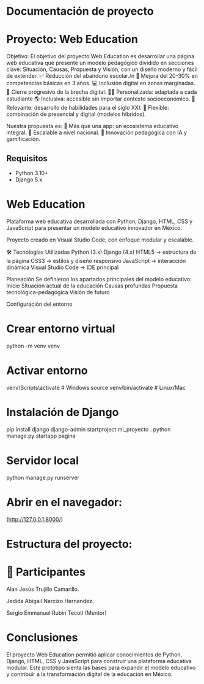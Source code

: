 # Documentación de proyecto 

# Proyecto: Web Education

Objetivo: 
El objetivo del proyecto Web Education es desarrollar una página web educativa que presente un modelo pedagógico dividido en secciones clave: Situación, Causas, Propuesta y Visión, con un diseño moderno y fácil de extender.
✅ Reducción del abandono escolar./n
📖 Mejora del 20-30% en competencias básicas en 3 años.
💻 Inclusión digital en zonas marginadas.
🔗 Cierre progresivo de la brecha digital.
👨‍🎓 Personalizada: adaptada a cada estudiante
🌎 Inclusiva: accesible sin importar contexto socioeconómico.
🚀 Relevante: desarrollo de habilidades para el siglo XXI.
🔄 Flexible: combinación de presencial y digital (modelos híbridos).


Nuestra propuesta es:
🔹 Más que una app: un ecosistema educativo integral.
🔹 Escalable a nivel nacional.
🔹 Innovación pedagógica con IA y gamificación.

## Requisitos
- Python 3.10+
- Django 5.x

# Web Education
 Plataforma web educativa desarrollada con Python, Django, HTML, CSS y JavaScript para presentar un modelo educativo innovador en México.

Proyecto creado en Visual Studio Code, con enfoque modular y escalable.

🛠 Tecnologías Utilizadas
 Python (3.x)
 Django (4.x)
 HTML5 → estructura de la página
 CSS3 → estilos y diseño responsivo
 JavaScript → interacción dinámica
 Visual Studio Code → IDE principal

Planeación
    Se definieron los apartados principales del modelo educativo:
    Inicio
    Situación actual de la educación
    Causas profundas
    Propuesta tecnológica-pedagógica
    Visión de futuro

Configuración del entorno

# Crear entorno virtual
python -m venv venv

# Activar entorno
venv\Scripts\activate      # Windows
source venv/bin/activate   # Linux/Mac

# Instalación de Django

pip install django
django-admin startproject mi_proyecto .
python manage.py startapp pagina

# Servidor local

python manage.py runserver

# Abrir en el navegador:

(http://127.0.0.1:8000/)

# Estructura del proyecto:



# 👥 Participantes

 Alan Jesús Trujillo Camarillo.

 Jedida Abigail Narcizo Hernandez.

 Sergio Emmanuel Rubin Tecotl (Mentor)

# Conclusiones

El proyecto Web Education permitió aplicar conocimientos de Python, Django, HTML, CSS y JavaScript para construir una plataforma educativa modular.
Este prototipo sienta las bases para expandir el modelo educativo y contribuir a la transformación digital de la educación en México.

